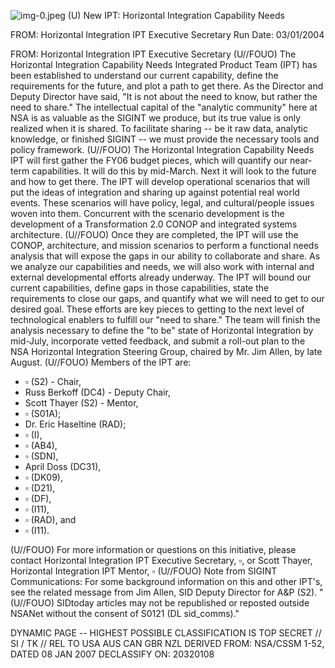 ![img-0.jpeg](img-0.jpeg)
(U) New IPT: Horizontal Integration Capability Needs

FROM: Horizontal Integration IPT Executive Secretary Run Date: 03/01/2004

FROM: Horizontal Integration IPT Executive Secretary
(U//FOUO) The Horizontal Integration Capability Needs Integrated Product Team (IPT) has been established to understand our current capability, define the requirements for the future, and plot a path to get there. As the Director and Deputy Director have said, "It is not about the need to know, but rather the need to share." The intellectual capital of the "analytic community" here at NSA is as valuable as the SIGINT we produce, but its true value is only realized when it is shared. To facilitate sharing -- be it raw data, analytic knowledge, or finished SIGINT -- we must provide the necessary tools and policy framework.
(U//FOUO) The Horizontal Integration Capability Needs IPT will first gather the FY06 budget pieces, which will quantify our near-term capabilities. It will do this by mid-March. Next it will look to the future and how to get there. The IPT will develop operational scenarios that will put the ideas of integration and sharing up against potential real world events. These scenarios will have policy, legal, and cultural/people issues woven into them. Concurrent with the scenario development is the development of a Transformation 2.0 CONOP and integrated systems architecture.
(U//FOUO) Once they are completed, the IPT will use the CONOP, architecture, and mission scenarios to perform a functional needs analysis that will expose the gaps in our ability to collaborate and share. As we analyze our capabilities and needs, we will also work with internal and external developmental efforts already underway. The IPT will bound our current capabilities, define gaps in those capabilities, state the requirements to close our gaps, and quantify what we will need to get to our desired goal. These efforts are key pieces to getting to the next level of technological enablers to fulfill our "need to share." The team will finish the analysis necessary to define the "to be" state of Horizontal Integration by mid-July, incorporate vetted feedback, and submit a roll-out plan to the NSA Horizontal Integration Steering Group, chaired by Mr. Jim Allen, by late August.
(U//FOUO) Members of the IPT are:

- $\square$ (S2) - Chair,
- Russ Berkoff (DC4) - Deputy Chair,
- Scott Thayer (S2) - Mentor,
- $\square$ (S01A);
- Dr. Eric Haseltine (RAD);
- $\square$ (I),
- $\square$ (AB4),
- $\square$ (SDN),
- April Doss (DC31),
- $\square$ (DK09),
- $\square$ (D21),
- $\square$ (DF),
- $\square$ (I11),
- $\square$ (RAD), and
- $\square$ (I11).

(U//FOUO) For more information or questions on this initiative, please contact Horizontal Integration IPT Executive Secretary, $\square$, or Scott Thayer, Horizontal Integration IPT Mentor, $\square$
(U//FOUO) Note from SIGINT Communications: For some background information on this and other IPT's, see the related message from Jim Allen, SID Deputy Director for A\&P (S2).
"(U//FOUO) SIDtoday articles may not be republished or reposted outside NSANet without the consent of S0121 (DL sid_comms)."

DYNAMIC PAGE -- HIGHEST POSSIBLE CLASSIFICATION IS TOP SECRET // SI / TK // REL TO USA AUS CAN GBR NZL DERIVED FROM: NSA/CSSM 1-52, DATED 08 JAN 2007 DECLASSIFY ON: 20320108
